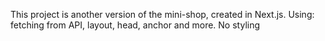 This project is another version of the mini-shop, created in Next.js. 
Using: fetching from API, layout, head, anchor and more.
No styling

